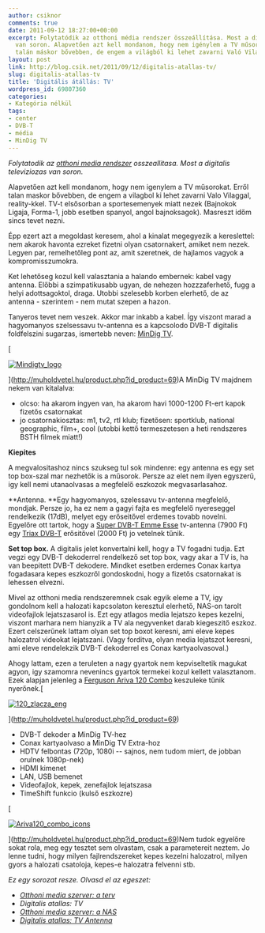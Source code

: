```yaml
---
author: csiknor
comments: true
date: 2011-09-12 18:27:00+00:00
excerpt: Folytatódik az otthoni média rendszer összeállítása. Most a digitális televíziózás
  van soron. Alapvetően azt kell mondanom, hogy nem igénylem a TV műsorokat. Erről
  talán máskor bővebben, de engem a világból ki lehet zavarni Való Világgal, reality-...
layout: post
link: http://blog.csik.net/2011/09/12/digitalis-atallas-tv/
slug: digitalis-atallas-tv
title: 'Digitális átállás: TV'
wordpress_id: 69807360
categories:
- Kategória nélkül
tags:
- center
- DVB-T
- média
- MinDig TV
---
```


_Folytatodik az [otthoni media rendszer](/otthoni-media-szerver-a-terv) osszeallitasa. Most a digitalis televiziozas van soron._

Alapvetően azt kell mondanom, hogy nem igenylem a TV műsorokat. Erről talan maskor bővebben, de engem a vilagbol ki lehet zavarni Valo Vilaggal, reality-kkel. TV-t elsősorban a sportesemenyek miatt nezek (Bajnokok Ligaja, Forma-1, jobb esetben spanyol, angol bajnoksagok). Masreszt időm sincs tevet nezni.

Épp ezert azt a megoldast keresem, ahol a kinalat megegyezik a kereslettel: nem akarok havonta ezreket fizetni olyan csatornakert, amiket nem nezek. Legyen par, remelhetőleg pont az, amit szeretnek, de hajlamos vagyok a kompromisszumokra.

Ket lehetőseg kozul kell valasztania a halando embernek: kabel vagy antenna. Előbbi a szimpatikusabb ugyan, de nehezen hozzzaferhető, fugg a helyi adottsagoktol, draga. Utobbi szelesebb korben elerhető, de az antenna - szerintem - nem mutat szepen a hazon.

Tanyeros tevet nem veszek. Akkor mar inkabb a kabel. Így viszont marad a hagyomanyos szelsessavu tv-antenna es a kapcsolodo DVB-T digitalis foldfelszini sugarzas, ismertebb neven: [MinDig TV](http://mindigtv.hu/).

[

[![Mindigtv_logo]({{site.baseurl}}/images/mindigtv_logo-scaled1000-w=300.jpg)]({{site.baseurl}}/images/mindigtv_logo-scaled1000.jpg)

](http://muholdvetel.hu/product.php?id_product=69)A MinDig TV majdnem nekem van kitalalva:

  * olcso: ha akarom ingyen van, ha akarom havi 1000-1200 Ft-ert kapok fizetős csatornakat
  * jo csatornakiosztas: m1, tv2, rtl klub; fizetősen: sportklub, national geographic, film+, cool (utobbi kettő termeszetesen a heti rendszeres BSTH filmek miatt!)

**Kiepites**

A megvalositashoz nincs szukseg tul sok mindenre: egy antenna es egy set top box-szal mar nezhetők is a műsorok. Persze az elet nem ilyen egyszerű, igy kell nemi utanaolvasas a megfelelő eszkozok megvasarlasahoz.<!-- more -->

**Antenna. **Egy hagyomanyos, szelessavu tv-antenna megfelelő, mondjak. Persze jo, ha ez nem a gagyi fajta es megfelelő nyereseggel rendelkezik (17dB), melyet egy erőseitővel erdemes tovabb novelni. Egyelőre ott tartok, hogy a [Super DVB-T Emme Esse](http://muholdvetel.hu/product.php?id_product=69) tv-antenna (7900 Ft) egy [Triax DVB-T](http://www.direktdigital.eu/index.php?option=com_virtuemart&page=shop.product_details&flypage=flypage&product_id=325&category_id=44&Itemid=2&lang=hu&Itemid=2) erősitővel (2000 Ft) jo vetelnek tűnik.

**Set top box.** A digitalis jelet konvertalni kell, hogy a TV fogadni tudja. Ezt vegzi egy DVB-T dekoderrel rendelkező set top box, vagy akar a TV is, ha van beepitett DVB-T dekodere. Mindket esetben erdemes Conax kartya fogadasara kepes eszkozről gondoskodni, hogy a fizetős csatornakat is lehessen elvezni.

Mivel az otthoni media rendszeremnek csak egyik eleme a TV, igy gondolnom kell a halozati kapcsolaton keresztul elerhető, NAS-on tarolt videofajlok lejatszasarol is. Ezt egy atlagos media lejatszo kepes kezelni, viszont marhara nem hianyzik a TV ala negyvenket darab kiegeszitő eszkoz. Ezert celszerűnek lattam olyan set top boxot keresni, ami eleve kepes halozatrol videokat lejatszani. (Vagy forditva, olyan media lejatszot keresni, ami eleve rendelekzik DVB-T dekoderrel es Conax kartyaolvasoval.)

Ahogy lattam, ezen a teruleten a nagy gyartok nem kepviseltetik magukat agyon, igy szamomra nevenincs gyartok termekei kozul kellett valasztanom. Ezek alapjan jelenleg a [Ferguson Ariva 120 Combo](http://www.ferguson-digital.eu/de/ariva-hd/294-ariva-120-combo.html) keszuleke tűnik nyerőnek.[

[![120_zlacza_eng]({{site.baseurl}}/images/120_zlacza_eng-scaled1000-w=300.jpg)]({{site.baseurl}}/images/120_zlacza_eng-scaled1000.jpg)

](http://muholdvetel.hu/product.php?id_product=69)

  * DVB-T dekoder a MinDig TV-hez
  * Conax kartyaolvaso a MinDig TV Extra-hoz
  * HDTV felbontas (720p, 1080i -- sajnos, nem tudom miert, de jobban orulnek 1080p-nek)
  * HDMI kimenet
  * LAN, USB bemenet
  * Videofajlok, kepek, zenefajlok lejatszasa
  * TimeShift funkcio (kulső eszkozre)

[

[![Ariva120_combo_icons]({{site.baseurl}}/images/ariva120_combo_icons-scaled1000-w=300.jpg)]({{site.baseurl}}/images/ariva120_combo_icons-scaled1000.jpg)

](http://muholdvetel.hu/product.php?id_product=69)Nem tudok egyelőre sokat rola, meg egy tesztet sem olvastam, csak a parametereit neztem. Jo lenne tudni, hogy milyen fajlrendszereket kepes kezelni halozatrol, milyen gyors a halozati csatoloja, kepes-e halozatra felvenni stb.

_Ez egy sorozat resze. Olvasd el az egeszet:_

  * [_Otthoni media szerver: a terv_](http://blog.csik.net/otthoni-media-szerver-a-terv)
  * _Digitalis atallas: TV_
  * _[Otthoni media szerver: a NAS](http://blog.csik.net/otthoni-media-szerver-a-nas)_
  * _[Digitalis atallas: TV Antenna](http://blog.csik.net/digitalis-atallas-tv-antenna)_
